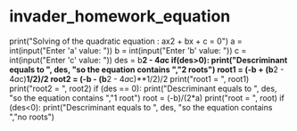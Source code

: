 # invader_homework_equation
print("Solving of the quadratic equation : ax2 + bx + c = 0")
a = int(input("Enter 'a' value: "))
b = int(input("Enter 'b' value: "))
c = int(input("Enter 'c' value: "))
des = b**2 - 4*a*c
if(des>0):
    print("Descriminant equals to ", des, "so the equation contains ","2 roots")
    root1 = (-b + (b**2 - 4*a*c)**1/2)/2
    root2 = (-b - (b**2 - 4*a*c)**1/2)/2
    print("root1 = ", root1)
    print("root2 = ", root2)
if (des == 0):
    print("Descriminant equals to ", des, "so the equation contains ","1 root")
    root = (-b)/(2*a)
    print("root = ", root)
if (des<0):
    print("Descriminant equals to ", des, "so the equation contains ","no roots")
